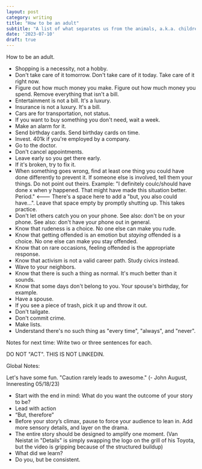 ```yaml
---
layout: post
category: writing
title: "How to be an adult"
subtitle: "A list of what separates us from the animals, a.k.a. children."
date: '2023-07-10'
draft: true
---
```



How to be an adult.

- Shopping is a necessity, not a hobby.
- Don't take care of it tomorrow. Don't take care of it today. Take care of it right now.
- Figure out how much money you make. Figure out how much money you spend. Remove everything that isn't a bill.
- Entertainment is not a bill. It's a luxury.
- Insurance is not a luxury. It's a bill.
- Cars are for transportation, not status.
- If you want to buy something you don't need, wait a week.
- Make an alarm for it.
- Send birthday cards. Send birthday cards on time.
- Invest. 401k if you're employed by a company. 
- Go to the doctor.
- Don't cancel appointments.
- Leave early so you get there early.
- If it's broken, try to fix it.
- When something goes wrong, find at least one thing you could have done differently to prevent it. 
    If someone else is involved, tell them your things. Do not point out theirs. 
      Example: "I definitely coulc/should have done x when y happened. That might have made this situation better. Period." <--- There's a space here to add a "but, you also could have...". Leave that space empty by promptly shutting up. This takes practice.
- Don't let others catch you on your phone. See also: don't be on your phone. See also: don't have your phone out in general.
- Know that rudeness is a choice. No one else can make you rude.
- Know that getting offended is an emotion but _staying_ offended is a choice. No one else can make you stay offended.
- Know that on rare occasions, feeling offended is the appropriate response.
- Know that activism is not a valid career path. Study civics instead.
- Wave to your neighbors.
- Know that there is such a thing as normal. It's much better than it sounds.
- Know that some days don't belong to you. Your spouse's birthday, for example.
- Have a spouse.
- If you see a piece of trash, pick it up and throw it out.
- Don't tailgate.
- Don't commit crime.
- Make lists.
- Understand there's no such thing as "every time", "always", and "never".

Notes for next time: Write two or three sentences for each.


DO NOT "ACT". THIS IS NOT LINKEDIN.

Global Notes:

Let's have some fun. "Caution rarely leads to awesome." (- John August, Inneresting 05/18/23)

- Start with the end in mind: What do you want the outcome of your story to be?
- Lead with action
- “But, therefore”
- Before your story’s climax, pause to force your audience to lean in. Add more sensory details, and layer on the drama.
- The entire story should be designed to amplify one moment. (Van Neistat in "Details" is simply swapping the logo on the grill of his Toyota, but the video is gripping because of the structured buildup)
- What did we learn?
- Do you, but be consistent.
